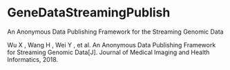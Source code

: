 # GeneDataStreamingPublish
An Anonymous Data Publishing Framework for the Streaming Genomic Data

Wu X , Wang H , Wei Y , et al. An Anonymous Data Publishing Framework for Streaming Genomic Data[J]. Journal of Medical Imaging and Health Informatics, 2018.
